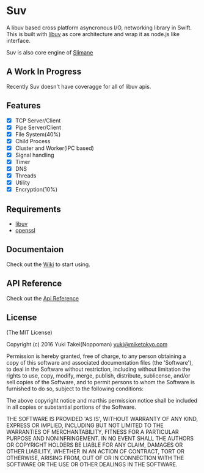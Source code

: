 # Suv

A libuv based cross platform asyncronous I/O, networking library in Swift.  
This is built with [libuv](https://github.com/libuv/libuv) as core architecture and wrap it as node.js like interface.

Suv is also core engine of [Slimane](https://github.com/noppoMan/slimane.git)

## A Work In Progress
Recently Suv doesn't have coveragge for all of libuv apis.

## Features
- [x] TCP Server/Client
- [x] Pipe Server/Client
- [x] File System(40%)
- [x] Child Process
- [x] Cluster and Worker(IPC based)
- [x] Signal handling
- [x] Timer
- [x] DNS
- [x] Threads
- [x] Utility
- [x] Encryption(10%)

## Requirements
* [libuv](https://github.com/libuv/libuv)
* [openssl](https://www.openssl.org/)


## Documentaion
Check out the [Wiki](https://github.com/noppoMan/Suv/wiki) to start using.

## API Reference
Check out the [Api Reference](http://rawgit.com/noppoMan/Suv/master/docs/api/index.html)

## License

(The MIT License)

Copyright (c) 2016 Yuki Takei(Noppoman) yuki@miketokyo.com

Permission is hereby granted, free of charge, to any person obtaining a copy of this software and associated documentation files (the 'Software'), to deal in the Software without restriction, including without limitation the rights to use, copy, modify, merge, publish, distribute, sublicense, and/or sell copies of the Software, and to permit persons to whom the Software is furnished to do so, subject to the following conditions:

The above copyright notice and marthis permission notice shall be included in all copies or substantial portions of the Software.

THE SOFTWARE IS PROVIDED 'AS IS', WITHOUT WARRANTY OF ANY KIND, EXPRESS OR IMPLIED, INCLUDING BUT NOT LIMITED TO THE WARRANTIES OF MERCHANTABILITY, FITNESS FOR A PARTICULAR PURPOSE AND NONINFRINGEMENT. IN NO EVENT SHALL THE AUTHORS OR COPYRIGHT HOLDERS BE LIABLE FOR ANY CLAIM, DAMAGES OR OTHER LIABILITY, WHETHER IN AN ACTION OF CONTRACT, TORT OR OTHERWISE, ARISING FROM, OUT OF OR IN CONNECTION WITH THE SOFTWARE OR THE USE OR OTHER DEALINGS IN THE SOFTWARE.
